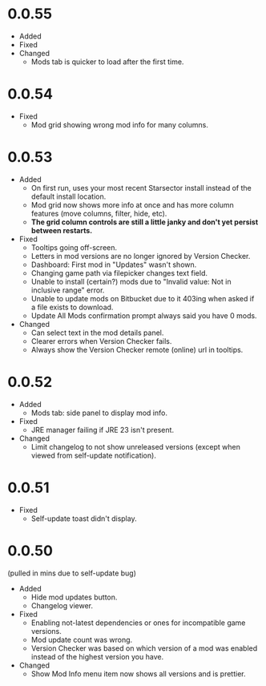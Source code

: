 # 0.0.55

- Added
- Fixed
- Changed
  - Mods tab is quicker to load after the first time.

# 0.0.54

- Fixed
  - Mod grid showing wrong mod info for many columns.

# 0.0.53

- Added
  - On first run, uses your most recent Starsector install instead of the default install location.
  -  Mod grid now shows more info at once and has more column features (move columns, filter, hide, etc).
    - **The grid column controls are still a little janky and don't yet persist between restarts.**
- Fixed
  - Tooltips going off-screen.
  - Letters in mod versions are no longer ignored by Version Checker.
  - Dashboard: First mod in "Updates" wasn't shown.
  - Changing game path via filepicker changes text field.
  - Unable to install (certain?) mods due to "Invalid value: Not in inclusive range" error.
  - Unable to update mods on Bitbucket due to it 403ing when asked if a file exists to download.
  - Update All Mods confirmation prompt always said you have 0 mods.
- Changed
  - Can select text in the mod details panel.
  - Clearer errors when Version Checker fails.
  - Always show the Version Checker remote (online) url in tooltips.

# 0.0.52

- Added
    - Mods tab: side panel to display mod info.
- Fixed
    - JRE manager failing if JRE 23 isn't present.
- Changed
    - Limit changelog to not show unreleased versions (except when viewed from self-update notification).

# 0.0.51

- Fixed
    - Self-update toast didn't display.

# 0.0.50

(pulled in mins due to self-update bug)

- Added
    - Hide mod updates button.
    - Changelog viewer.
- Fixed
    - Enabling not-latest dependencies or ones for incompatible game versions.
    - Mod update count was wrong.
    - Version Checker was based on which version of a mod was enabled instead of the highest version you have.
- Changed
    - Show Mod Info menu item now shows all versions and is prettier.